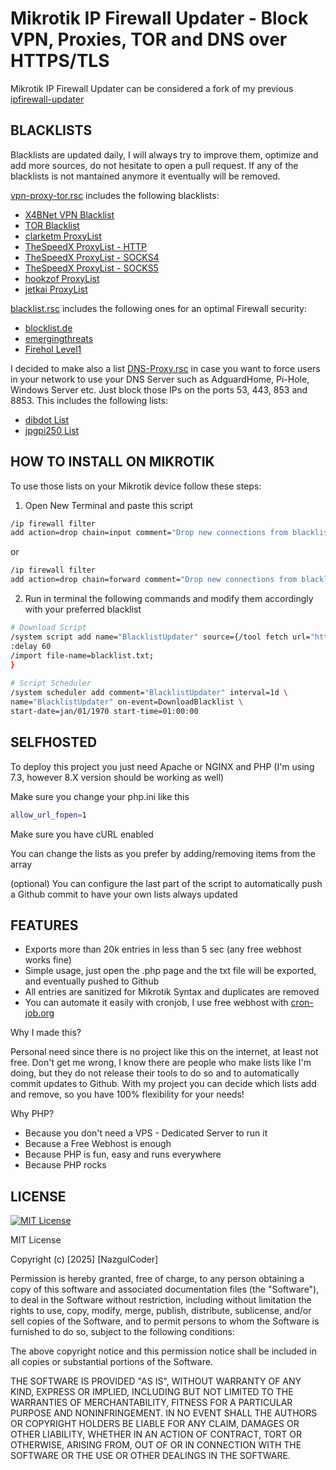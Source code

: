 # Mikrotik IP Firewall Updater - Block VPN, Proxies, TOR and DNS over HTTPS/TLS
Mikrotik IP Firewall Updater can be considered a fork of my previous [ipfirewall-updater](https://github.com/NazgulCoder/ipfirewall-updater)

## BLACKLISTS

Blacklists are updated daily, I will always try to improve them, optimize and add more sources, do not hesitate to open a pull request.
If any of the blacklists is not mantained anymore it eventually will be removed.

[vpn-proxy-tor.rsc](https://raw.githubusercontent.com/NazgulCoder/Mikrotik-IP-Firewall/main/vpn-proxy-tor.rsc) includes the following blacklists:

- [X4BNet VPN Blacklist](https://raw.githubusercontent.com/X4BNet/lists_vpn/main/output/vpn/ipv4.txt)
- [TOR Blacklist](https://check.torproject.org/torbulkexitlist?ip=1.1.1.1&port=80)
- [clarketm ProxyList](https://raw.githubusercontent.com/clarketm/proxy-list/master/proxy-list-raw.txt)
- [TheSpeedX ProxyList - HTTP](https://raw.githubusercontent.com/TheSpeedX/PROXY-List/master/http.txt)
- [TheSpeedX ProxyList - SOCKS4](https://raw.githubusercontent.com/TheSpeedX/PROXY-List/master/socks4.txt)
- [TheSpeedX ProxyList - SOCKS5](https://raw.githubusercontent.com/TheSpeedX/PROXY-List/master/socks5.txt)
- [hookzof ProxyList](https://raw.githubusercontent.com/hookzof/socks5_list/master/proxy.txt)
- [jetkai ProxyList](https://raw.githubusercontent.com/jetkai/proxy-list/main/online-proxies/txt/proxies.txt)

[blacklist.rsc](https://raw.githubusercontent.com/NazgulCoder/Mikrotik-IP-Firewall/main/blacklist.rsc) includes the following ones for an optimal Firewall security:

- [blocklist.de](https://lists.blocklist.de/lists/all.txt)
- [emergingthreats](http://rules.emergingthreats.net/fwrules/emerging-Block-IPs.txt)
- [Firehol Level1](https://raw.githubusercontent.com/ktsaou/blocklist-ipsets/master/firehol_level1.netset)

I decided to make also a list [DNS-Proxy.rsc](https://raw.githubusercontent.com/NazgulCoder/Mikrotik-IP-Firewall/main/DNS-Proxy.rsc) in case you want to force users in your network to use your DNS Server such as AdguardHome, Pi-Hole, Windows Server etc. Just block those IPs on the ports 53, 443, 853 and 8853. This includes the following lists:
- [dibdot List](https://raw.githubusercontent.com/dibdot/DoH-IP-blocklists/master/doh-ipv4.txt)
- [jpgpi250 List](https://raw.githubusercontent.com/jpgpi250/piholemanual/master/DOHipv4.txt)



## HOW TO INSTALL ON MIKROTIK

To use those lists on your Mikrotik device follow these steps:
1) Open New Terminal and paste this script

```bash
/ip firewall filter
add action=drop chain=input comment="Drop new connections from blacklisted IP's to this router" connection-state=new in-interface=ether1 src-address-list=blacklist
```
or
```bash
/ip firewall filter
add action=drop chain=forward comment="Drop new connections from blacklisted IP's to this router" dst-address-list=blacklist
```
2) Run in terminal the following commands and modify them accordingly with your preferred blacklist

```bash
# Download Script
/system script add name="BlacklistUpdater" source={/tool fetch url="https://raw.githubusercontent.com/NazgulCoder/Mikrotik-IP-Firewall/main/blacklist.txt" mode=https;
:delay 60
/import file-name=blacklist.txt;
}
 
# Script Scheduler
/system scheduler add comment="BlacklistUpdater" interval=1d \
name="BlacklistUpdater" on-event=DownloadBlacklist \
start-date=jan/01/1970 start-time=01:00:00
```

## SELFHOSTED

To deploy this project you just need Apache or NGINX and PHP (I'm using 7.3, however 8.X version should be working as well)

Make sure you change your php.ini like this

```bash
allow_url_fopen=1
```

Make sure you have cURL enabled

You can change the lists as you prefer by adding/removing items from the array

(optional)
You can configure the last part of the script to automatically push a Github commit to have your own lists always updated


## FEATURES

- Exports more than 20k entries in less than 5 sec (any free webhost works fine)
- Simple usage, just open the .php page and the txt file will be exported, and eventually pushed to Github
- All entries are sanitized for Mikrotik Syntax and duplicates are removed
- You can automate it easily with cronjob, I use free webhost with [cron-job.org](https://cron-job.org/)

Why I made this?

Personal need since there is no project like this on the internet, at least not free.
Don't get me wrong, I know there are people who make lists like I'm doing, but they do not release their tools to do so and to automatically commit updates to Github. With my project you can decide which lists add and remove, so you have 100% flexibility for your needs!


Why PHP?

- Because you don't need a VPS - Dedicated Server to run it
- Because a Free Webhost is enough
- Because PHP is fun, easy and runs everywhere
- Because PHP rocks


## LICENSE



[![MIT License](https://img.shields.io/badge/License-MIT-green.svg)](https://choosealicense.com/licenses/mit/)

MIT License

Copyright (c) [2025] [NazgulCoder]

Permission is hereby granted, free of charge, to any person obtaining a copy
of this software and associated documentation files (the "Software"), to deal
in the Software without restriction, including without limitation the rights
to use, copy, modify, merge, publish, distribute, sublicense, and/or sell
copies of the Software, and to permit persons to whom the Software is
furnished to do so, subject to the following conditions:

The above copyright notice and this permission notice shall be included in all
copies or substantial portions of the Software.

THE SOFTWARE IS PROVIDED "AS IS", WITHOUT WARRANTY OF ANY KIND, EXPRESS OR
IMPLIED, INCLUDING BUT NOT LIMITED TO THE WARRANTIES OF MERCHANTABILITY,
FITNESS FOR A PARTICULAR PURPOSE AND NONINFRINGEMENT. IN NO EVENT SHALL THE
AUTHORS OR COPYRIGHT HOLDERS BE LIABLE FOR ANY CLAIM, DAMAGES OR OTHER
LIABILITY, WHETHER IN AN ACTION OF CONTRACT, TORT OR OTHERWISE, ARISING FROM,
OUT OF OR IN CONNECTION WITH THE SOFTWARE OR THE USE OR OTHER DEALINGS IN THE
SOFTWARE.

